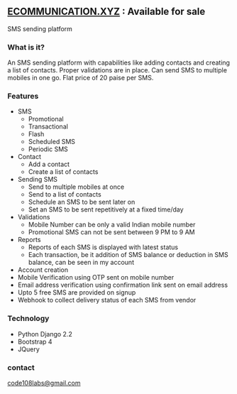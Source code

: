 ## [ECOMMUNICATION.XYZ](https://ecommunication.xyz) : Available for sale
SMS sending platform

### What is it?
An SMS sending platform with capabilities like adding contacts and creating a list of contacts. Proper validations are in place. Can send SMS to multiple mobiles in one go. Flat price of 20 paise per SMS.



### Features
- SMS  
    - Promotional
    - Transactional
    - Flash 
    - Scheduled SMS
    - Periodic SMS
- Contact
    - Add a contact
    - Create a list of contacts
- Sending SMS
    - Send to multiple mobiles at once
    - Send to a list of contacts
    - Schedule an SMS to be sent later on
    - Set an SMS to be sent repetitively at a fixed time/day
- Validations
    - Mobile Number can be only a valid Indian mobile number
    - Promotional SMS can not be sent between 9 PM to 9 AM
- Reports
    - Reports of each SMS is displayed with latest status
    - Each transaction, be it addition of SMS balance or deduction in SMS balance, can be seen in my account
- Account creation
- Mobile Verification using OTP sent on mobile number
- Email address verification using confirmation link sent on email address
- Upto 5 free SMS are provided on signup
- Webhook to collect delivery status of each SMS from vendor

### Technology
- Python Django 2.2
- Bootstrap 4
- JQuery


### contact
code108labs@gmail.com
